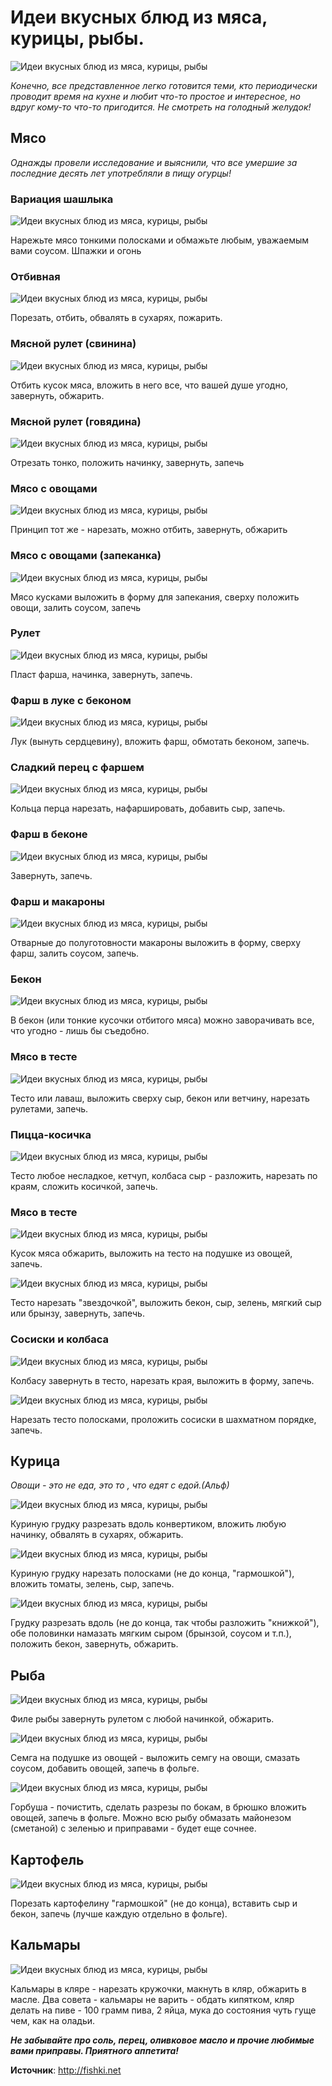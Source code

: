 # Идеи вкусных блюд из мяса, курицы, рыбы.

![Идеи вкусных блюд из мяса, курицы, рыбы](/images/Kulinar/Myaso/meat_ideas_027.jpg 'Идеи вкусных блюд из мяса, курицы, рыбы')

_Конечно, все представленное легко готовится теми, кто периодически проводит время на кухне и любит что-то простое и интересное, но вдруг кому-то что-то пригодится. Не смотреть на голодный желудок!_

## Мясо

_Однажды провели исследование и выяснили, что все умершие за последние десять лет употребляли в пищу огурцы!_

### Вариация шашлыка

![Идеи вкусных блюд из мяса, курицы, рыбы](/images/Kulinar/Myaso/meat_ideas_001.jpg 'Идеи вкусных блюд из мяса, курицы, рыбы')

Нарежьте мясо тонкими полосками и обмажьте любым, уважаемым вами соусом. Шпажки и огонь

### Отбивная

![Идеи вкусных блюд из мяса, курицы, рыбы](/images/Kulinar/Myaso/meat_ideas_002.jpg 'Идеи вкусных блюд из мяса, курицы, рыбы')

Порезать, отбить, обвалять в сухарях, пожарить.

### Мясной рулет (свинина)

![Идеи вкусных блюд из мяса, курицы, рыбы](/images/Kulinar/Myaso/meat_ideas_003.jpg 'Идеи вкусных блюд из мяса, курицы, рыбы')

Отбить кусок мяса, вложить в него все, что вашей душе угодно, завернуть, обжарить.

### Мясной рулет (говядина)

![Идеи вкусных блюд из мяса, курицы, рыбы](/images/Kulinar/Myaso/meat_ideas_004.jpg 'Идеи вкусных блюд из мяса, курицы, рыбы')

Отрезать тонко, положить начинку, завернуть, запечь

### Мясо с овощами

![Идеи вкусных блюд из мяса, курицы, рыбы](/images/Kulinar/Myaso/meat_ideas_005.jpg 'Идеи вкусных блюд из мяса, курицы, рыбы')

Принцип тот же - нарезать, можно отбить, завернуть, обжарить

### Мясо с овощами (запеканка)

![Идеи вкусных блюд из мяса, курицы, рыбы](/images/Kulinar/Myaso/meat_ideas_006.jpg 'Идеи вкусных блюд из мяса, курицы, рыбы')

Мясо кусками выложить в форму для запекания, сверху положить овощи, залить соусом, запечь

### Рулет

![Идеи вкусных блюд из мяса, курицы, рыбы](/images/Kulinar/Myaso/meat_ideas_007.jpg 'Идеи вкусных блюд из мяса, курицы, рыбы')

Пласт фарша, начинка, завернуть, запечь.

### Фарш в луке с беконом

![Идеи вкусных блюд из мяса, курицы, рыбы](/images/Kulinar/Myaso/meat_ideas_008.jpg 'Идеи вкусных блюд из мяса, курицы, рыбы')

Лук (вынуть сердцевину), вложить фарш, обмотать беконом, запечь.

### Сладкий перец с фаршем

![Идеи вкусных блюд из мяса, курицы, рыбы](/images/Kulinar/Myaso/meat_ideas_009.jpg 'Идеи вкусных блюд из мяса, курицы, рыбы')

Кольца перца нарезать, нафаршировать, добавить сыр, запечь.

### Фарш в беконе

![Идеи вкусных блюд из мяса, курицы, рыбы](/images/Kulinar/Myaso/meat_ideas_010.jpg 'Идеи вкусных блюд из мяса, курицы, рыбы')

Завернуть, запечь.

### Фарш и макароны

![Идеи вкусных блюд из мяса, курицы, рыбы](/images/Kulinar/Myaso/meat_ideas_012.jpg 'Идеи вкусных блюд из мяса, курицы, рыбы')

Отварные до полуготовности макароны выложить в форму, сверху фарш, залить соусом, запечь.

### Бекон

![Идеи вкусных блюд из мяса, курицы, рыбы](/images/Kulinar/Myaso/meat_ideas_011.jpg 'Идеи вкусных блюд из мяса, курицы, рыбы')

В бекон (или тонкие кусочки отбитого мяса) можно заворачивать все, что угодно - лишь бы съедобно.

### Мясо в тесте

![Идеи вкусных блюд из мяса, курицы, рыбы](/images/Kulinar/Myaso/meat_ideas_013.jpg 'Идеи вкусных блюд из мяса, курицы, рыбы')

Тесто или лаваш, выложить сверху сыр, бекон или ветчину, нарезать рулетами, запечь.

### Пицца-косичка

![Идеи вкусных блюд из мяса, курицы, рыбы](/images/Kulinar/Myaso/meat_ideas_014.jpg 'Идеи вкусных блюд из мяса, курицы, рыбы')

Тесто любое несладкое, кетчуп, колбаса сыр - разложить, нарезать по краям, сложить косичкой, запечь.

### Мясо в тесте

![Идеи вкусных блюд из мяса, курицы, рыбы](/images/Kulinar/Myaso/meat_ideas_015.jpg 'Идеи вкусных блюд из мяса, курицы, рыбы')

Кусок мяса обжарить, выложить на тесто на подушке из овощей, запечь.

![Идеи вкусных блюд из мяса, курицы, рыбы](/images/Kulinar/Myaso/meat_ideas_016.jpg 'Идеи вкусных блюд из мяса, курицы, рыбы')

Тесто нарезать "звездочкой", выложить бекон, сыр, зелень, мягкий сыр или брынзу, завернуть, запечь.

### Сосиски и колбаса

![Идеи вкусных блюд из мяса, курицы, рыбы](/images/Kulinar/Myaso/meat_ideas_017.jpg 'Идеи вкусных блюд из мяса, курицы, рыбы')

Колбасу завернуть в тесто, нарезать края, выложить в форму, запечь.

![Идеи вкусных блюд из мяса, курицы, рыбы](/images/Kulinar/Myaso/meat_ideas_018.jpg 'Идеи вкусных блюд из мяса, курицы, рыбы')

Нарезать тесто полосками, проложить сосиски в шахматном порядке, запечь.

## Курица

_Овощи - это не еда, это то , что едят с едой.(Альф)_

![Идеи вкусных блюд из мяса, курицы, рыбы](/images/Kulinar/Myaso/meat_ideas_019.jpg 'Идеи вкусных блюд из мяса, курицы, рыбы')

Куриную грудку разрезать вдоль конвертиком, вложить любую начинку, обвалять в сухарях, обжарить.

![Идеи вкусных блюд из мяса, курицы, рыбы](/images/Kulinar/Myaso/meat_ideas_020.jpg 'Идеи вкусных блюд из мяса, курицы, рыбы')

Куриную грудку нарезать полосками (не до конца, "гармошкой"), вложить томаты, зелень, сыр, запечь.

![Идеи вкусных блюд из мяса, курицы, рыбы](/images/Kulinar/Myaso/meat_ideas_021.jpg 'Идеи вкусных блюд из мяса, курицы, рыбы')

Грудку разрезать вдоль (не до конца, так чтобы разложить "книжкой"), обе половинки намазать мягким сыром (брынзой, соусом и т.п.), положить бекон, завернуть, обжарить.

## Рыба

![Идеи вкусных блюд из мяса, курицы, рыбы](/images/Kulinar/Myaso/meat_ideas_022.jpg 'Идеи вкусных блюд из мяса, курицы, рыбы')

Филе рыбы завернуть рулетом с любой начинкой, обжарить.

![Идеи вкусных блюд из мяса, курицы, рыбы](/images/Kulinar/Myaso/meat_ideas_023.jpg 'Идеи вкусных блюд из мяса, курицы, рыбы')

Семга на подушке из овощей - выложить семгу на овощи, смазать соусом, добавить овощей, запечь в фольге.

![Идеи вкусных блюд из мяса, курицы, рыбы](/images/Kulinar/Myaso/meat_ideas_024.jpg 'Идеи вкусных блюд из мяса, курицы, рыбы')

Горбуша - почистить, сделать разрезы по бокам, в брюшко вложить овощей, запечь в фольге. Можно всю рыбу обмазать майонезом (сметаной) с зеленью и приправами - будет еще сочнее.

## Картофель

![Идеи вкусных блюд из мяса, курицы, рыбы](/images/Kulinar/Myaso/meat_ideas_025.jpg 'Идеи вкусных блюд из мяса, курицы, рыбы')

Порезать картофелину "гармошкой" (не до конца), вставить сыр и бекон, запечь (лучше каждую отдельно в фольге).

## Кальмары

![Идеи вкусных блюд из мяса, курицы, рыбы](/images/Kulinar/Myaso/meat_ideas_026.jpg 'Идеи вкусных блюд из мяса, курицы, рыбы')

Кальмары в кляре - нарезать кружочки, макнуть в кляр, обжарить в масле. Два совета - кальмары не варить - обдать кипятком, кляр делать на пиве - 100 грамм пива, 2 яйца, мука до состояния чуть гуще чем, как на оладьи.

_**Не забывайте про соль, перец, оливковое масло и прочие любимые вами приправы. Приятного аппетита!**_

**Источник**: http://fishki.net
